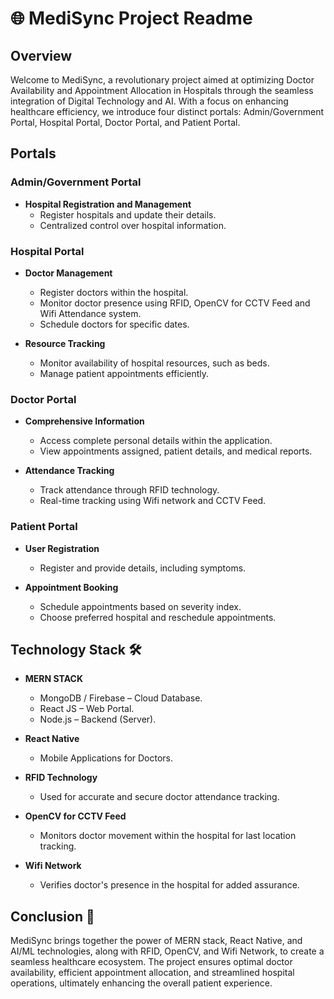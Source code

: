 # 🌐 **MediSync Project Readme**

## Overview 

Welcome to MediSync, a revolutionary project aimed at optimizing Doctor Availability and Appointment Allocation in Hospitals through the seamless integration of Digital Technology and AI. With a focus on enhancing healthcare efficiency, we introduce four distinct portals: Admin/Government Portal, Hospital Portal, Doctor Portal, and Patient Portal.

## Portals 

### Admin/Government Portal

- **Hospital Registration and Management**
  - Register hospitals and update their details.
  - Centralized control over hospital information.

### Hospital Portal 

- **Doctor Management**
  - Register doctors within the hospital.
  - Monitor doctor presence using RFID, OpenCV for CCTV Feed and Wifi Attendance system.
  - Schedule doctors for specific dates.

- **Resource Tracking**
  - Monitor availability of hospital resources, such as beds.
  - Manage patient appointments efficiently.

### Doctor Portal 

- **Comprehensive Information**
  - Access complete personal details within the application.
  - View appointments assigned, patient details, and medical reports.

- **Attendance Tracking**
  - Track attendance through RFID technology.
  - Real-time tracking using Wifi network and CCTV Feed.

### Patient Portal 

- **User Registration**
  - Register and provide details, including symptoms.

- **Appointment Booking**
  - Schedule appointments based on severity index.
  - Choose preferred hospital and reschedule appointments.

## Technology Stack 🛠️

- **MERN STACK**
  - MongoDB / Firebase – Cloud Database.
  - React JS – Web Portal.
  - Node.js – Backend (Server).

- **React Native**
  - Mobile Applications for Doctors.

- **RFID Technology**
  - Used for accurate and secure doctor attendance tracking.

- **OpenCV for CCTV Feed**
  - Monitors doctor movement within the hospital for last location tracking.

- **Wifi Network**
  - Verifies doctor's presence in the hospital for added assurance.

## Conclusion 🎉

MediSync brings together the power of MERN stack, React Native, and AI/ML technologies, along with RFID, OpenCV, and Wifi Network, to create a seamless healthcare ecosystem. The project ensures optimal doctor availability, efficient appointment allocation, and streamlined hospital operations, ultimately enhancing the overall patient experience.